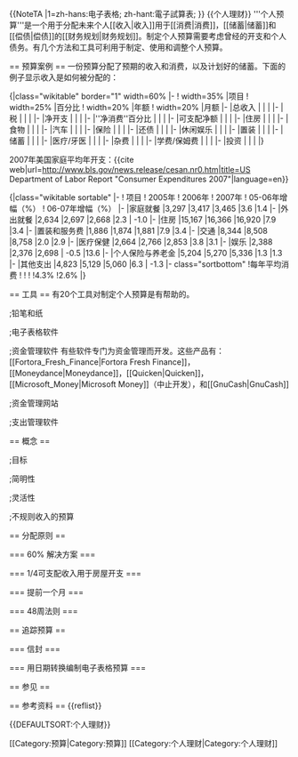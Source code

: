 {{NoteTA
|1=zh-hans:电子表格; zh-hant:電子試算表;
}}
{{个人理财}}
'''个人预算'''是一个用于分配未来个人[[收入|收入]]用于[[消费|消费]]，[[储蓄|储蓄]]和[[偿债|偿债]]的[[财务规划|财务规划]]。制定个人预算需要考虑曾经的开支和个人债务。有几个方法和工具可利用于制定、使用和调整个人预算。

== 预算案例 ==
一份预算分配了预期的收入和消费，以及计划好的储蓄。下面的例子显示收入是如何被分配的：

{|class="wikitable" border="1" width=60%
|-
! width=35% |项目
! width=25% |百分比
! width=20% |年额
! width=20% |月额
|-
|总收入
|
|
|
|-
|税
|
|
|
|-
|净开支
|
|
|
|-
|''净消费''百分比
|
|
|
|-
|可支配净额
|
|
|
|-
|住房
|
|
|
|-
|食物
|
|
|
|-
|汽车
|
|
|
|-
|保险
|
|
|
|-
|还债
|
|
|
|-
|休闲娱乐
|
|
|
|-
|置装
|
|
|
|-
|储蓄
|
|
|
|-
|医疗/牙医
|
|
|
|-
|杂费
|
|
|
|-
|学费/保姆费
|
|
|
|-
|投资
|
|
|
|} 

2007年美国家庭平均年开支：<ref>{{cite web|url=http://www.bls.gov/news.release/cesan.nr0.htm|title=US Department of Labor Report "Consumer Expenditures 2007"|language=en}}</ref>

{|class="wikitable sortable"
|-
! 项目
! 2005年
! 2006年
! 2007年
! 05-06年增幅（%）
! 06-07年增幅（%）
|-
|家庭就餐
|3,297
|3,417
|3,465
|3.6
|1.4
|-
|外出就餐
|2,634
|2,697
|2,668
|2.3
| -1.0
|-
|住房
|15,167
|16,366
|16,920
|7.9
|3.4
|-
|置装和服务费
|1,886
|1,874
|1,881
|7.9
|3.4
|-
|交通
|8,344
|8,508
|8,758
|2.0
|2.9
|-
|医疗保健
|2,664
|2,766
|2,853
|3.8
|3.1
|-
|娱乐
|2,388
|2,376
|2,698
| -0.5
|13.6
|-
|个人保险与养老金
|5,204
|5,270
|5,336
|1.3
|1.3
|-
|其他支出
|4,823
|5,129
|5,060
|6.3
| -1.3
|- class="sortbottom"
!每年平均消费
!
!
!
!4.3%
!2.6%
|}

== 工具 ==
有20个工具对制定个人预算是有帮助的。

;铅笔和纸

;电子表格软件

;资金管理软件
有些软件专门为资金管理而开发。这些产品有：[[Fortora_Fresh_Finance|Fortora Fresh Finance]]，[[Moneydance|Moneydance]]，[[Quicken|Quicken]]，[[Microsoft_Money|Microsoft Money]]（中止开发），和[[GnuCash|GnuCash]]

;资金管理网站

;支出管理软件

== 概念 ==

;目标

;简明性

;灵活性

;不规则收入的预算

== 分配原则 ==

=== 60% 解决方案 ===


=== 1/4可支配收入用于房屋开支 ===

=== 提前一个月 ===


=== 48周法则 ===

== 追踪预算 ==

=== 信封 ===

=== 用日期转换编制电子表格预算 ===

== 参见 ==

== 参考资料 ==
{{reflist}}

{{DEFAULTSORT:个人理财}}

[[Category:预算|Category:预算]]
[[Category:个人理财|Category:个人理财]]